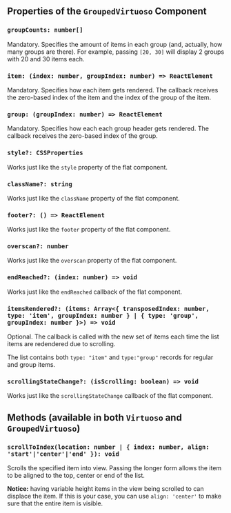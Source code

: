 ## Properties of the `GroupedVirtuoso` Component

### `groupCounts: number[]`

Mandatory. Specifies the amount of items in each group (and, actually, how many groups are there). For example, passing `[20, 30]` will display 2 groups with 20 and 30 items each.

### `item: (index: number, groupIndex: number) => ReactElement`

Mandatory. Specifies how each item gets rendered. The callback receives the zero-based index of the item and the index of the group of the item.

### `group: (groupIndex: number) => ReactElement`

Mandatory. Specifies how each each group header gets rendered. The callback receives the zero-based index of the group.

### `style?: CSSProperties`

Works just like the `style` property of the flat component.

### `className?: string`

Works just like the `className` property of the flat component.

### `footer?: () => ReactElement`

Works just like the `footer` property of the flat component.

### `overscan?: number`

Works just like the `overscan` property of the flat component.

### `endReached?: (index: number) => void`

Works just like the `endReached` callback of the flat component.

### `itemsRendered?: (items: Array<{ transposedIndex: number, type: 'item', groupIndex: number } | { type: 'group', groupIndex: number }>) => void`

Optional. The callback is called with the new set of items each time the list items are redendered due to scrolling. 

The list contains both `type: "item"` and `type:"group"` records for regular and group items.

### `scrollingStateChange?: (isScrolling: boolean) => void`

Works just like the `scrollingStateChange` callback of the flat component.

## Methods (available in both `Virtuoso` and `GroupedVirtuoso`)

### `scrollToIndex(location: number | { index: number, align: 'start'|'center'|'end' }): void`

Scrolls the specified item into view. Passing the longer form allows the item to be aligned to the top, center or end of the list.

**Notice:** having variable height items in the view being scrolled to can displace the item.
If this is your case, you can use `align: 'center'` to make sure that the entire item is visible.
